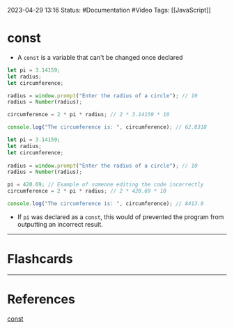 2023-04-29 13:16
Status: #Documentation #Video 
Tags: [[JavaScript]]

# const

* A `const` is a variable that can't be changed once declared

```javascript
let pi = 3.14159;
let radius;
let circumference;

radius = window.prompt("Enter the radius of a circle"); // 10
radius = Number(radius);

circumference = 2 * pi * radius; // 2 * 3.14159 * 10

console.log("The circumference is: ", circumference); // 62.8318
```

```javascript
let pi = 3.14159;
let radius;
let circumference;
  
radius = window.prompt("Enter the radius of a circle"); // 10
radius = Number(radius);

pi = 420.69; // Example of someone editing the code incorrectly
circumference = 2 * pi * radius; // 2 * 420.69 * 10

console.log("The circumference is: ", circumference); // 8413.8
```
* If `pi` was declared as a `const`, this would of prevented the program from outputting an incorrect result.




___
# Flashcards



---
# References
[const](https://www.youtube.com/watch?v=8dWL3wF_OMw&list=PL3k5VlZzpQyEz03mNlmU50YcIJ6vEDz95&index=1&t=1811s)
